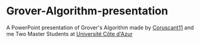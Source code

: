 # Grover-Algorithm-presentation
A PowerPoint presentation of Grover's Algorithm
made by [Coruscant11](https://github.com/Coruscant11) and me Two Master Students at [Université Côte d'Azur](https://ds4h.univ-cotedazur.eu/)
